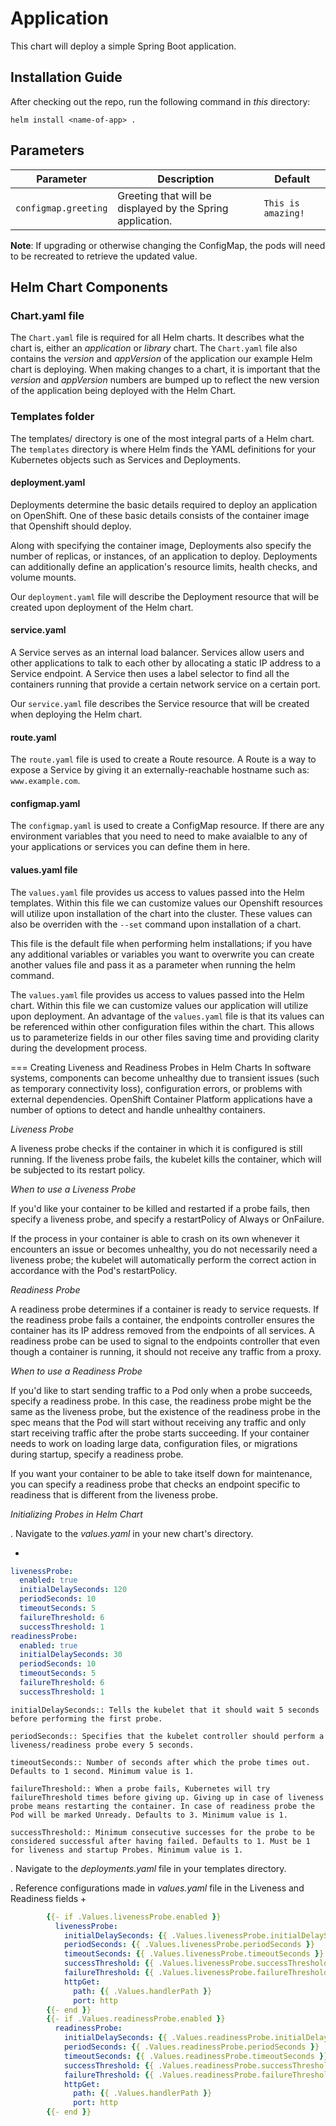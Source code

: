 # Application
This chart will deploy a simple Spring Boot application.

## Installation Guide

After checking out the repo, run the following command in *this* directory: 

`helm install <name-of-app> .`

## Parameters

| Parameter                                 | Description                                                                                                          | Default                                                      |
|-------------------------------------------|----------------------------------------------------------------------------------------------------------------------|--------------------------------------------------------------|
| `configmap.greeting`                      | Greeting that will be displayed by the Spring application.                                                           | `This is amazing!`                     |


**Note**: If upgrading or otherwise changing the ConfigMap, the pods will need to be recreated to retrieve the updated value.

## Helm Chart Components

### Chart.yaml file

The `Chart.yaml` file is required for all Helm charts. It describes what the chart is, either an _application_ or _library_ chart. The `Chart.yaml` file also contains the _version_ and _appVersion_ of the application our example Helm chart is deploying. When making changes to a chart, it is important that the _version_ and _appVersion_ numbers are bumped up to reflect the new version of the application being deployed with the Helm Chart.

### Templates folder

The templates/ directory is one of the most integral parts of a Helm chart. The `templates` directory is where Helm finds the YAML definitions for your Kubernetes objects such as Services and Deployments.

#### deployment.yaml

Deployments determine the basic details required to deploy an application on OpenShift. One of these basic details consists of the container image that Openshift should deploy. 

Along with specifying the container image, Deployments also specify the number of replicas, or instances, of an application to deploy. Deployments can additionally define an application's resource limits, health checks, and volume mounts.

Our `deployment.yaml` file will describe the Deployment resource that will be created upon deployment of the Helm chart. 

#### service.yaml

A Service serves as an internal load balancer. Services allow users and other applications to talk to each other by allocating a static IP address to a Service endpoint. A Service then uses a label selector to find all the containers running that provide a certain network service on a certain port. 

Our `service.yaml` file describes the Service resource that will be created when deploying the Helm chart.

#### route.yaml
The `route.yaml` file is used to create a Route resource. A Route is a way to expose a Service by giving it an externally-reachable hostname such as: `www.example.com`. 

#### configmap.yaml
The `configmap.yaml` is used to create a ConfigMap resource. If there are any environment variables that you need to need to make avaialble to any of your applications or services you can define them in here.

#### values.yaml file

The `values.yaml` file provides us access to values passed into the Helm templates. Within this file we can customize values our Openshift resources will utilize upon installation of the chart into the cluster. These values can also be overriden with the `--set` command upon installation of a chart.

This file is the default file when performing helm installations; if you have any additional variables or variables you want to overwrite you can create another values file and pass it as a parameter when running the helm command.

The `values.yaml` file provides us access to values passed into the Helm chart. Within this file we can customize values our application will utilize upon deployment. An advantage of the `values.yaml` file is that its values can be referenced within other configuration files within the chart. This allows us to parameterize fields in our other files saving time and providing clarity during the development process. 

=== Creating Liveness and Readiness Probes in Helm Charts
In software systems, components can become unhealthy due to transient issues (such as temporary connectivity loss), configuration errors, or problems with external dependencies. OpenShift Container Platform applications have a number of options to detect and handle unhealthy containers.

*Liveness Probe*

A liveness probe checks if the container in which it is configured is still running. If the liveness probe fails, the kubelet kills the container, which will be subjected to its restart policy.

*When to use a Liveness Probe*

If you'd like your container to be killed and restarted if a probe fails, then specify a liveness probe, and specify a restartPolicy of Always or OnFailure.

If the process in your container is able to crash on its own whenever it encounters an issue or becomes unhealthy, you do not necessarily need a liveness probe; the kubelet will automatically perform the correct action in accordance with the Pod's restartPolicy.

*Readiness Probe*

A readiness probe determines if a container is ready to service requests. If the readiness probe fails a container, the endpoints controller ensures the container has its IP address removed from the endpoints of all services. A readiness probe can be used to signal to the endpoints controller that even though a container is running, it should not receive any traffic from a proxy.

*When to use a Readiness Probe*

If you'd like to start sending traffic to a Pod only when a probe succeeds, specify a readiness probe. In this case, the readiness probe might be the same as the liveness probe, but the existence of the readiness probe in the spec means that the Pod will start without receiving any traffic and only start receiving traffic after the probe starts succeeding. If your container needs to work on loading large data, configuration files, or migrations during startup, specify a readiness probe.

If you want your container to be able to take itself down for maintenance, you can specify a readiness probe that checks an endpoint specific to readiness that is different from the liveness probe.

*Initializing Probes in Helm Chart* 

. Navigate to the _values.yaml_ in your new chart's  directory.
    
+
```yaml
livenessProbe:
  enabled: true
  initialDelaySeconds: 120
  periodSeconds: 10
  timeoutSeconds: 5
  failureThreshold: 6
  successThreshold: 1
readinessProbe:
  enabled: true
  initialDelaySeconds: 30
  periodSeconds: 10
  timeoutSeconds: 5
  failureThreshold: 6
  successThreshold: 1
```


    initialDelaySeconds:: Tells the kubelet that it should wait 5 seconds before performing the first probe.

    periodSeconds:: Specifies that the kubelet controller should perform a liveness/readiness probe every 5 seconds.

    timeoutSeconds:: Number of seconds after which the probe times out. Defaults to 1 second. Minimum value is 1.

    failureThreshold:: When a probe fails, Kubernetes will try failureThreshold times before giving up. Giving up in case of liveness probe means restarting the container. In case of readiness probe the Pod will be marked Unready. Defaults to 3. Minimum value is 1.

    successThreshold:: Minimum consecutive successes for the probe to be considered successful after having failed. Defaults to 1. Must be 1 for liveness and startup Probes. Minimum value is 1.

. Navigate to the _deployments.yaml_ file in your templates directory.

. Reference configurations made in _values.yaml_ file in the Liveness and Readiness fields
+
```yaml
        {{- if .Values.livenessProbe.enabled }}
          livenessProbe:
            initialDelaySeconds: {{ .Values.livenessProbe.initialDelaySeconds }}
            periodSeconds: {{ .Values.livenessProbe.periodSeconds }}
            timeoutSeconds: {{ .Values.livenessProbe.timeoutSeconds }}
            successThreshold: {{ .Values.livenessProbe.successThreshold }}
            failureThreshold: {{ .Values.livenessProbe.failureThreshold }}
            httpGet:
              path: {{ .Values.handlerPath }}
              port: http
        {{- end }}
        {{- if .Values.readinessProbe.enabled }}
          readinessProbe:
            initialDelaySeconds: {{ .Values.readinessProbe.initialDelaySeconds }}
            periodSeconds: {{ .Values.readinessProbe.periodSeconds }}
            timeoutSeconds: {{ .Values.readinessProbe.timeoutSeconds }}
            successThreshold: {{ .Values.readinessProbe.successThreshold }}
            failureThreshold: {{ .Values.readinessProbe.failureThreshold }}
            httpGet:
              path: {{ .Values.handlerPath }}
              port: http
        {{- end }}
```

